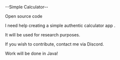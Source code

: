 --Simple Calculator--

Open source code

I need help creating a simple authentic calculator app .

It will be used for research purposes.

If you wish to contribute, contact me via Discord.

Work will be done in Java!
